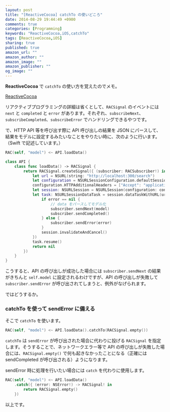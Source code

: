 ```yaml
---
layout: post
title: "[ReactiveCocoa] catchTo の使いどころ"
date: 2014-08-29 19:44:49 +0900
comments: true
categories: [Programming]
keywords: "ReactiveCocoa,iOS,catchTo"
tags: [ReactiveCocoa,iOS]
sharing: true
published: true
amazon_url: ""
amazon_author: ""
amazon_image: ""
amazon_publisher: ""
og_image: ""
---
```


**ReactiveCocoa** で `catchTo` の使い方を覚えたのでメモ。

[ReactiveCocoa](https://github.com/ReactiveCocoa/ReactiveCocoa)

リアクティブプログラミングの詳細は省くとして、`RACSignal` のイベントには `next` と `completed` と `error` があります。それぞれ、`subscribeNext`、`subscribeCompleted`、`subscribeError` でハンドリングできるやつです。

で、HTTP API 等を呼び出す際に API 呼び出しの結果を JSON にパースして、結果をモデルに設定するみたいなことをやりたい時に、次のように行います。（Swift で記述しています。）

```swift
RAC(self, "model") <~ API.loadData()

class API {
    class func loadData() -> RACSignal {
        return RACSignal.createSignal({ (subscriber: RACSubscriber!) in
            let url = NSURL(string: "http://localhost:300/search")
            let configuration = NSURLSessionConfiguration.defaultSessionConfiguration()
            configuration.HTTPAdditionalHeaders = ["Accept": "application/json"]
            let session: NSURLSession = NSURLSession(configuration: configuration)
            let task: NSURLSessionDataTask = session.dataTaskWithURL(url, completionHandler: { (data: NSData!, response: NSURLResponse!, error: NSError!) in
                if error == nil {
                    // data をパースしてモデル化
                    subscriber.sendNext(model)
                    subscriber.sendCompleted()
                } else {
                    subscriber.sendError(error)
                }
                session.invalidateAndCancel()
            })
            task.resume()
            return nil
        })
    }
}
```

こうすると、API の呼び出しが成功した場合には `subscriber.sendNext` の結果がきちんと `self.model` に設定されるわけですが、API の呼び出しが失敗して `subscriber.sendError` が呼び出されてしまうと、例外がなげられます。

ではどうするか。

### catchTo を使って sendError に備える

そこで `catchTo` を使います。

```swift
RAC(self, "model") <~ API.loadData().catchTo(RACSignal.empty())
```

`catchTo` は `sendError` が呼び出された場合に代わりに投げる `RACSignal` を指定します。そうすることで、ネットワークエラー等で API の呼び出しが失敗した場合には、`RACSignal.empty()` で何も起きなかったことになる（正確には sendCompleted が呼び出される）ようになります。

sendError 時に処理を行いたい場合には `catch` を代わりに使用します。

```swift
RAC(self, "model") <~ API.loadData()
    .catch({ (error: NSError!) -> RACSignal! in
        return RACSignal.empty()
    })
```

以上です。

